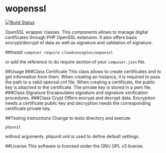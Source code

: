 # wopenssl
[![Build Status](https://travis-ci.org/jlainezs/JoPhTasks.svg?branch=master)](https://travis-ci.org/jlainezs/wopenssl)

OpenSSL wrapper classes.
This components allows to manage digital certificates through PHP OpenSSL extension. It also offers basic
encrypt/decrypt of data as well as signature and validation of signature.

##Install
```composer require cloudconceptes/wopenssl```

or add the reference to do require section of your ```composer.json``` file.

##Usage
###Class Certificate
This class allows to create certificates and to get information from them. When creating an instance, it is required
to pass the path to a valid openssl.cnf file.
When creating a certificate, the public key is attached to the certificate. The private key is stored in a pem file.
###Class Signature
Encapsulates signature and signature verification procedures.
###Class Crypt
Offers encrypt and decrypt data. Encryption needs a certificate public key and decryption needs the corresponding
certificate private key.

##Testing instructions
Change to tests directory and execute

```phpunit```

without arguments.
phpunit.xml is used to define default settings.

##License
This software is licensed under the GNU GPL v3 license.
